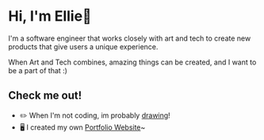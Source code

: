 # Hi, I'm Ellie🌟

I'm a software engineer that works closely with art and tech to create new products that give users a unique experience.

When Art and Tech combines, amazing things can be created, and I want to be a part of that :)

## Check me out!
- ✏️ When I'm not coding, im probably [drawing](https://www.instagram.com/sketchie32/)!
- 🖥️ I created my own [Portfolio Website](http://elliely.me/)~

<!--
**elliely32/elliely32** is a ✨ _special_ ✨ repository because its `README.md` (this file) appears on your GitHub profile.

Here are some ideas to get you started:

- 🔭 I’m currently working on ...
- 🌱 I’m currently learning ...
- 👯 I’m looking to collaborate on ...
- 🤔 I’m looking for help with ...
- 💬 Ask me about ...
- 📫 How to reach me: ...
- 😄 Pronouns: ...
- ⚡ Fun fact: ...
-->
